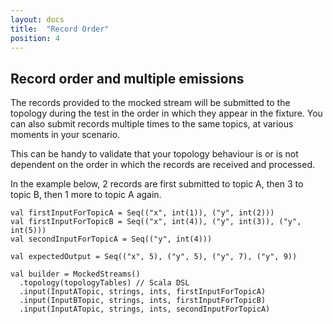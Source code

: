 ```yaml
---
layout: docs 
title:  "Record Order"
position: 4
---
```


## Record order and multiple emissions

The records provided to the mocked stream will be submitted to the topology during the test in the order in which they appear in the fixture. You can also submit records multiple times to the same topics, at various moments in your scenario. 

This can be handy to validate that your topology behaviour is or is not dependent on the order in which the records are received and processed. 

In the example below, 2 records are first submitted to topic A, then 3 to topic B, then 1 more to topic A again. 

    val firstInputForTopicA = Seq(("x", int(1)), ("y", int(2)))
    val firstInputForTopicB = Seq(("x", int(4)), ("y", int(3)), ("y", int(5)))
    val secondInputForTopicA = Seq(("y", int(4)))

    val expectedOutput = Seq(("x", 5), ("y", 5), ("y", 7), ("y", 9))

    val builder = MockedStreams()
      .topology(topologyTables) // Scala DSL
      .input(InputATopic, strings, ints, firstInputForTopicA)
      .input(InputBTopic, strings, ints, firstInputForTopicB)
      .input(InputATopic, strings, ints, secondInputForTopicA)